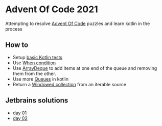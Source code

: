 # Advent Of Code 2021

Attempting to resolve [Advent Of Code](https://adventofcode.com/2021) puzzles and learn kotlin in the process

## How to 
- Setup [basic Kotlin tests](https://kotlinlang.org/docs/mpp-run-tests.html)
- Use [When condition](https://kotlinlang.org/docs/control-flow.html#when-expression)
- Use [ArrayDeque](https://kotlinlang.org/api/latest/jvm/stdlib/kotlin.collections/-array-deque/) to add items at one end of the queue and removing them from the other.
- Use more [Queues](https://www.bezkoder.com/kotlin-queue/) in kotlin
- Return a [Windowed collection](https://kotlinlang.org/api/latest/jvm/stdlib/kotlin.collections/windowed.html) from an iterable source

## Jetbrains solutions
- [day 01](https://blog.jetbrains.com/kotlin/2021/12/advent-of-code-2021-in-kotlin-day-1/)
- [day 02](https://www.youtube.com/watch?v=4A2WwniJdNc) 